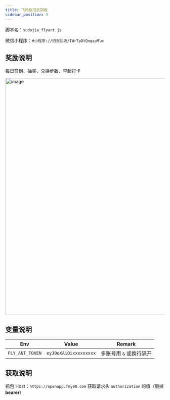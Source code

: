 ```yaml
---
title: 飞蚂蚁旧衣回收
sidebar_position: 5
---
```


脚本名：`sudojia_flyant.js`

微信小程序：`#小程序://旧衣回收/IWrTpDtQnqapMlm`

## 奖励说明

每日签到、抽奖、兑换步数、早起打卡

<img src="https://pic.rmb.bdstatic.com/bjh/241004/b900eec2c04302586144144ab85e1a801757.png" alt="image" height="750"/>

## 变量说明

|       Env       |         Value         |         Remark          |
| :-------------: | :-------------------: | :---------------------: |
| `FLY_ANT_TOKEN` | `eyJ0eXAiOixxxxxxxxx` | 多账号用 `&` 或换行隔开 |

## 获取说明

抓包 Host：`https://openapp.fmy90.com` 获取请求头 `authorization` 的值（删掉 **bearer**）
